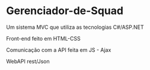 # Gerenciador-de-Squad
Um sistema MVC que utiliza as tecnologias C#/ASP.NET

Front-end feito em HTML-CSS

Comunicação com a API feita em JS - Ajax

WebAPI rest/Json



